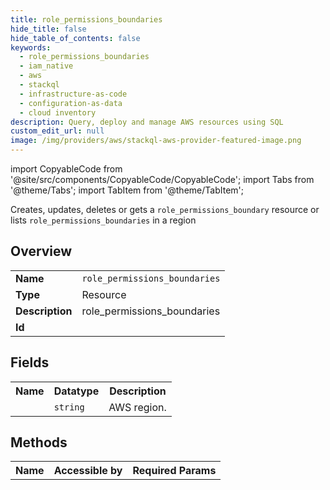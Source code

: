 ```yaml
---
title: role_permissions_boundaries
hide_title: false
hide_table_of_contents: false
keywords:
  - role_permissions_boundaries
  - iam_native
  - aws
  - stackql
  - infrastructure-as-code
  - configuration-as-data
  - cloud inventory
description: Query, deploy and manage AWS resources using SQL
custom_edit_url: null
image: /img/providers/aws/stackql-aws-provider-featured-image.png
---
```


import CopyableCode from '@site/src/components/CopyableCode/CopyableCode';
import Tabs from '@theme/Tabs';
import TabItem from '@theme/TabItem';

Creates, updates, deletes or gets a <code>role_permissions_boundary</code> resource or lists <code>role_permissions_boundaries</code> in a region

## Overview
<table><tbody>
<tr><td><b>Name</b></td><td><code>role_permissions_boundaries</code></td></tr>
<tr><td><b>Type</b></td><td>Resource</td></tr>
<tr><td><b>Description</b></td><td>role_permissions_boundaries</td></tr>
<tr><td><b>Id</b></td><td><CopyableCode code="aws.iam_native.role_permissions_boundaries" /></td></tr>
</tbody></table>

## Fields
<table><tbody><tr><th>Name</th><th>Datatype</th><th>Description</th></tr><tr><td><CopyableCode code="region" /></td><td><code>string</code></td><td>AWS region.</td></tr>
</tbody></table>

## Methods

<table><tbody>
  <tr>
    <th>Name</th>
    <th>Accessible by</th>
    <th>Required Params</th>
  </tr>
</tbody></table>






